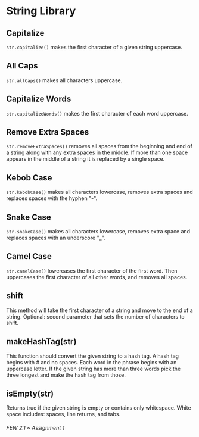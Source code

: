 # String Library 

## Capitalize
`str.capitalize()` makes the first character of a given string uppercase.

## All Caps
`str.allCaps()` makes all characters uppercase.

## Capitalize Words
`str.capitalizeWords()` makes the first character of each word uppercase. 

## Remove Extra Spaces
`str.removeExtraSpaces()` removes all spaces from the beginning and end of a string along with any extra spaces in the middle. If more than one space appears in the middle of a string it is replaced by a single space. 

## Kebob Case
`str.kebobCase()` makes all characters lowercase, removes extra spaces and replaces spaces with the hyphen "-".

## Snake Case
`str.snakeCase()` makes all characters lowercase, removes extra space and replaces spaces with an underscore "_".

## Camel Case
`str.camelCase()` lowercases the first character of the first word. Then uppercases the first character of all other words, and removes all spaces.

## shift 
This method will take the first character of a string and move to the end of a string. Optional: second parameter that sets the number of characters to shift.

## makeHashTag(str)
This function should convert the given string to a hash tag. A hash tag begins with # and no spaces. Each word in the phrase begins with an uppercase letter. If the given string has more than three words pick the three longest and make the hash tag from those.

## isEmpty(str)
Returns true if the given string is empty or contains only whitespace. White space includes: spaces, line returns, and tabs.

###### FEW 2.1 ~ Assignment 1 

